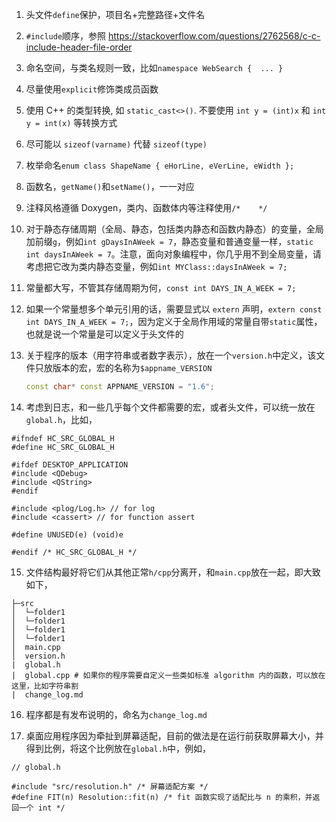 1. 头文件`define`保护，项目名+完整路径+文件名

2. `#include`顺序，参照 https://stackoverflow.com/questions/2762568/c-c-include-header-file-order

3. 命名空间，与类名规则一致，比如`namespace WebSearch {  ... }`

4. 尽量使用`explicit`修饰类成员函数

5. 使用 C++ 的类型转换, 如 `static_cast<>()`. 不要使用 `int y = (int)x` 和 `int y = int(x)` 等转换方式

6. 尽可能以 `sizeof(varname)` 代替 `sizeof(type)`

7. 枚举命名`enum class ShapeName { eHorLine, eVerLine, eWidth };`

8. 函数名，`getName()`和`setName()`，一一对应

9. 注释风格遵循 Doxygen，类内、函数体内等注释使用`/*    */`

10. 对于静态存储周期（全局、静态，包括类内静态和函数内静态）的变量，全局加前缀`g`，例如`int gDaysInAWeek = 7`，静态变量和普通变量一样，`static int daysInAWeek = 7`。注意，面向对象编程中，你几乎用不到全局变量，请考虑把它改为类内静态变量，例如`int MYClass::daysInAWeek = 7;`

11. 常量都大写，不管其存储周期为何，`const int DAYS_IN_A_WEEK = 7;`

12. 如果一个常量想多个单元引用的话，需要显式以 `extern` 声明，`extern const int DAYS_IN_A_WEEK = 7;`，因为定义于全局作用域的常量自带`static`属性，也就是说一个常量是可以定义于头文件的

13. 关于程序的版本（用字符串或者数字表示），放在一个`version.h`中定义，该文件只放版本的宏，宏的名称为`$appname_VERSION`

    ```c++
    const char* const APPNAME_VERSION = "1.6";
    ```


14. 考虑到日志，和一些几乎每个文件都需要的宏，或者头文件，可以统一放在`global.h`，比如，

   ```
#ifndef HC_SRC_GLOBAL_H
#define HC_SRC_GLOBAL_H

#ifdef DESKTOP_APPLICATION
#include <QDebug>
#include <QString>
#endif
   
#include <plog/Log.h> // for log
#include <cassert> // for function assert
   
#define UNUSED(e) (void)e
   
#endif /* HC_SRC_GLOBAL_H */
   ```

15. 文件结构最好将它们从其他正常`h/cpp`分离开，和`main.cpp`放在一起，即大致如下，

   ```
├─src
│  └─folder1
│  └─folder1
│  └─folder1
│  └─folder1
│  main.cpp
│  version.h
|  global.h
|  global.cpp # 如果你的程序需要自定义一些类如标准 algorithm 内的函数，可以放在这里，比如字符串割
|  change_log.md
   ```

16. 程序都是有发布说明的，命名为`change_log.md`

17. 桌面应用程序因为牵扯到屏幕适配，目前的做法是在运行前获取屏幕大小，并得到比例，将这个比例放在`global.h`中，例如，

   ```
// global.h

#include "src/resolution.h" /* 屏幕适配方案 */
#define FIT(n) Resolution::fit(n) /* fit 函数实现了适配比与 n 的乘积，并返回一个 int */
   ```

   
